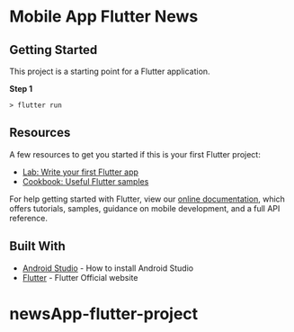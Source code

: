 # Mobile App Flutter News

## Getting Started

This project is a starting point for a Flutter application.

**Step 1**

```shell
> flutter run
```

## Resources

A few resources to get you started if this is your first Flutter project:

- [Lab: Write your first Flutter app](https://flutter.io/docs/get-started/codelab)
- [Cookbook: Useful Flutter samples](https://flutter.io/docs/cookbook)

For help getting started with Flutter, view our
[online documentation](https://flutter.io/docs), which offers tutorials,
samples, guidance on mobile development, and a full API reference.

## Built With

- [Android Studio](https://developer.android.com/studio/install) - How to install Android Studio
- [Flutter](https://flutter.io) - Flutter Official website
# newsApp-flutter-project
